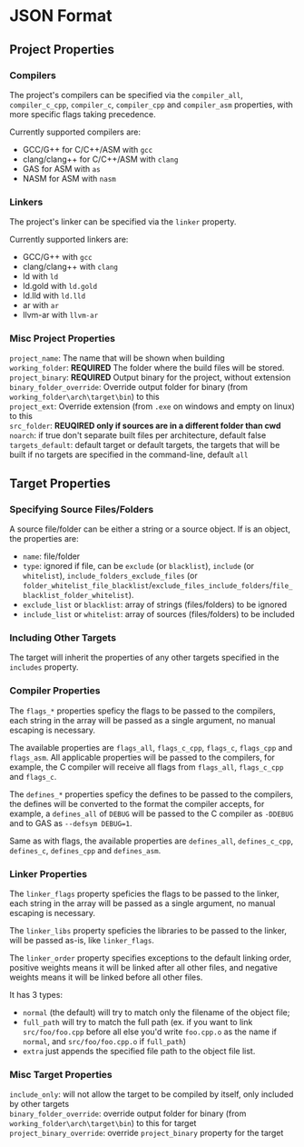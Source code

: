 # JSON Format

## Project Properties

### Compilers

The project's compilers can be specified via the `compiler_all`, `compiler_c_cpp`, `compiler_c`, `compiler_cpp` and `compiler_asm` properties, with more specific flags taking precedence.

Currently supported compilers are:
* GCC/G++ for C/C++/ASM with `gcc`
* clang/clang++ for C/C++/ASM with `clang`
* GAS for ASM with `as`
* NASM for ASM with `nasm`

### Linkers

The project's linker can be specified via the `linker` property.

Currently supported linkers are:
* GCC/G++ with `gcc`
* clang/clang++ with `clang`
* ld with `ld`
* ld.gold with `ld.gold`
* ld.lld with `ld.lld`
* ar with `ar`
* llvm-ar with `llvm-ar`

### Misc Project Properties

`project_name`: The name that will be shown when building  
`working_folder`: **REQUIRED** The folder where the build files will be stored.  
`project_binary`: **REQUIRED** Output binary for the project, without extension  
`binary_folder_override`: Override output folder for binary (from `working_folder\arch\target\bin`) to this  
`project_ext`: Override extension (from `.exe` on windows and empty on linux) to this  
`src_folder`: **REUQIRED only if sources are in a different folder than cwd**  
`noarch`: if true don't separate built files per architecture, default false  
`targets_default`: default target or default targets, the targets that will be built if no targets are specified in the command-line, default `all`

## Target Properties

### Specifying Source Files/Folders

A source file/folder can be either a string or a source object. If is an object, the properties are:
* `name`: file/folder
* `type`: ignored if file, can be `exclude` (or `blacklist`), `include` (or `whitelist`), `include_folders_exclude_files` (or `folder_whitelist_file_blacklist`/`exclude_files_include_folders`/`file_blacklist_folder_whitelist`).
* `exclude_list` or `blacklist`: array of strings (files/folders) to be ignored
* `include_list` or `whitelist`: array of sources (files/folders) to be included

### Including Other Targets

The target will inherit the properties of any other targets specified in the `includes` property.

### Compiler Properties

The `flags_*` properties speficy the flags to be passed to the compilers, each string in the array will be passed as a single argument, no manual escaping is necessary.

The available properties are  `flags_all`, `flags_c_cpp`, `flags_c`, `flags_cpp` and `flags_asm`. All applicable properties will be passed to the compilers, for example, the C compiler will receive all flags from `flags_all`, `flags_c_cpp` and `flags_c`.

The `defines_*` properties speficy the defines to be passed to the compilers, the defines will be converted to the format the compiler accepts, for example, a `defines_all` of `DEBUG` will be passed to the C compiler as `-DDEBUG` and to GAS as `--defsym DEBUG=1`.

Same as with flags, the available properties are  `defines_all`, `defines_c_cpp`, `defines_c`, `defines_cpp` and `defines_asm`.

### Linker Properties

The `linker_flags` property speficies the flags to be passed to the linker, each string in the array will be passed as a single argument, no manual escaping is necessary.

The `linker_libs` property speficies the libraries to be passed to the linker, will be passed as-is, like `linker_flags`.

The `linker_order` property specifies exceptions to the default linking order, positive weights means it will be linked after all other files, and negative weights means it will be linked before all other files.

It has 3 types:
* `normal` (the default) will try to match only the filename of the object file;
* `full_path` will try to match the full path (ex. if you want to link `src/foo/foo.cpp` before all else you'd write `foo.cpp.o` as the name if `normal`, and `src/foo/foo.cpp.o` if `full_path`)
* `extra` just appends the specified file path to the object file list.

### Misc Target Properties

`include_only`: will not allow the target to be compiled by itself, only included by other targets  
`binary_folder_override`: override output folder for binary (from `working_folder\arch\target\bin`) to this for target  
`project_binary_override`: override `project_binary` property for the target
